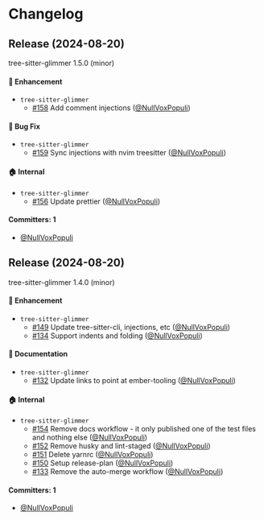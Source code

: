 # Changelog

## Release (2024-08-20)

tree-sitter-glimmer 1.5.0 (minor)

#### :rocket: Enhancement
* `tree-sitter-glimmer`
  * [#158](https://github.com/ember-tooling/tree-sitter-glimmer/pull/158) Add comment injections ([@NullVoxPopuli](https://github.com/NullVoxPopuli))

#### :bug: Bug Fix
* `tree-sitter-glimmer`
  * [#159](https://github.com/ember-tooling/tree-sitter-glimmer/pull/159) Sync injections with nvim treesitter ([@NullVoxPopuli](https://github.com/NullVoxPopuli))

#### :house: Internal
* `tree-sitter-glimmer`
  * [#156](https://github.com/ember-tooling/tree-sitter-glimmer/pull/156) Update prettier ([@NullVoxPopuli](https://github.com/NullVoxPopuli))

#### Committers: 1
- [@NullVoxPopuli](https://github.com/NullVoxPopuli)

## Release (2024-08-20)

tree-sitter-glimmer 1.4.0 (minor)

#### :rocket: Enhancement
* `tree-sitter-glimmer`
  * [#149](https://github.com/ember-tooling/tree-sitter-glimmer/pull/149) Update tree-sitter-cli, injections, etc ([@NullVoxPopuli](https://github.com/NullVoxPopuli))
  * [#134](https://github.com/ember-tooling/tree-sitter-glimmer/pull/134) Support indents and folding ([@NullVoxPopuli](https://github.com/NullVoxPopuli))

#### :memo: Documentation
* `tree-sitter-glimmer`
  * [#132](https://github.com/ember-tooling/tree-sitter-glimmer/pull/132) Update links to point at ember-tooling ([@NullVoxPopuli](https://github.com/NullVoxPopuli))

#### :house: Internal
* `tree-sitter-glimmer`
  * [#154](https://github.com/ember-tooling/tree-sitter-glimmer/pull/154) Remove docs workflow - it only published one of the test files and nothing else ([@NullVoxPopuli](https://github.com/NullVoxPopuli))
  * [#152](https://github.com/ember-tooling/tree-sitter-glimmer/pull/152) Remove husky and lint-staged ([@NullVoxPopuli](https://github.com/NullVoxPopuli))
  * [#151](https://github.com/ember-tooling/tree-sitter-glimmer/pull/151) Delete yarnrc ([@NullVoxPopuli](https://github.com/NullVoxPopuli))
  * [#150](https://github.com/ember-tooling/tree-sitter-glimmer/pull/150) Setup release-plan ([@NullVoxPopuli](https://github.com/NullVoxPopuli))
  * [#133](https://github.com/ember-tooling/tree-sitter-glimmer/pull/133) Remove the auto-merge workflow ([@NullVoxPopuli](https://github.com/NullVoxPopuli))

#### Committers: 1
- [@NullVoxPopuli](https://github.com/NullVoxPopuli)
